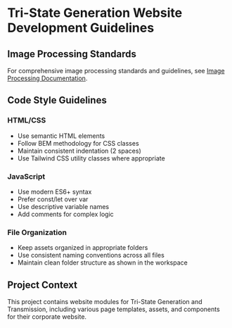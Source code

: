# Tri-State Generation Website Development Guidelines

## Image Processing Standards

For comprehensive image processing standards and guidelines, see [Image Processing Documentation](copilot-prompts/image-processing.md).

## Code Style Guidelines

### HTML/CSS

-   Use semantic HTML elements
-   Follow BEM methodology for CSS classes
-   Maintain consistent indentation (2 spaces)
-   Use Tailwind CSS utility classes where appropriate

### JavaScript

-   Use modern ES6+ syntax
-   Prefer const/let over var
-   Use descriptive variable names
-   Add comments for complex logic

### File Organization

-   Keep assets organized in appropriate folders
-   Use consistent naming conventions across all files
-   Maintain clean folder structure as shown in the workspace

## Project Context

This project contains website modules for Tri-State Generation and Transmission, including various page templates, assets, and components for their corporate website.
